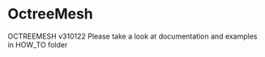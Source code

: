 # OctreeMesh

OCTREEMESH v310122
Please take a look at documentation and examples in HOW_TO folder




